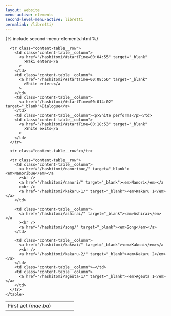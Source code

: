 ```yaml
---
layout: website
menu-active: elements
second-level-menu-active: libretti
permalink: /libretti/
---
```


{% include second-menu-elements.html %}

<main class="page-content">
  <div class="text-container">
    <table class="content-table">
      <tr class="content-table__row--header">
        <td id="Waki-enters" class="content-table__column">
          First act (<em>mae ba</em>)
        </td>
        <td class="content-table__column"></td>
        <td class="content-table__column"></td>
        <td class="content-table__column"></td>
        <td class="content-table__column"></td>
      </tr>

      <tr class="content-table__row">
        <td class="content-table__column">
          <a href="/hashitomi/#startTime=00:04:55" target="_blank"
            >Waki enters</a
          >
        </td>
        <td class="content-table__column">
          <a href="/hashitomi/#startTime=00:08:56" target="_blank"
            >Shite enters</a
          >
        </td>
        <td class="content-table__column">
          <a href="/hashitomi/#startTime=00:014:02" target="_blank">Dialogue</a>
        </td>
        <td class="content-table__column"><p>Shite performs</p></td>
        <td class="content-table__column">
          <a href="/hashitomi/#startTime=00:18:53" target="_blank"
            >Shite exits</a
          >
        </td>
      </tr>

      <tr class="content-table__row"></tr>

      <tr class="content-table__row">
        <td class="content-table__column">
          <a href="/hashitomi/nanoribue/" target="_blank"><em>Nanoribue</em></a
          ><br />
          <a href="/hashitomi/nanori/" target="_blank"><em>Nanori</em></a
          ><br />
          <a href="/hashitomi/kakaru-1/" target="_blank"><em>Kakaru 1</em></a>
        </td>

        <td class="content-table__column">
          <a href="/hashitomi/ashirai/" target="_blank"><em>Ashirai</em></a
          ><br />
          <a href="/hashitomi/song/" target="_blank"><em>Song</em></a>
        </td>

        <td class="content-table__column">
          <a href="/hashitomi/kakeai/" target="_blank"><em>Kakeai</em></a
          ><br />
          <a href="/hashitomi/kakaru-2/" target="_blank"><em>Kakaru 2</em></a>
        </td>
        <td class="content-table__column">–</td>
        <td class="content-table__column">
          <a href="/hashitomi/ageuta-1/" target="_blank"><em>Ageuta 1</em></a>
        </td>
      </tr>
    </table>
  </div>
</main>
